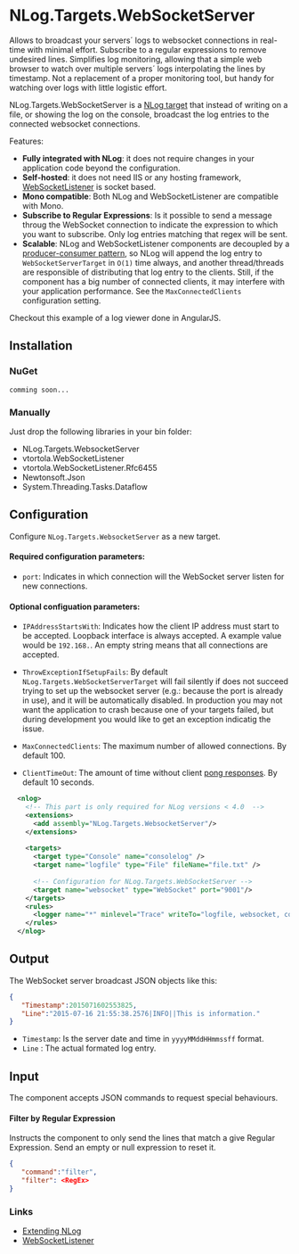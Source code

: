# NLog.Targets.WebSocketServer

Allows to broadcast your servers´ logs to websocket connections in real-time with minimal effort. Subscribe to a regular expressions to remove undesired lines. Simplifies log monitoring, allowing that a simple web browser to watch over multiple servers´ logs interpolating the lines by timestamp. Not a replacement of a proper monitoring tool, but handy for watching over logs with little logistic effort.

NLog.Targets.WebSocketServer is a [NLog target](https://github.com/nlog/nlog/wiki/Targets) that instead of writing on a file, or showing the log on the console, broadcast the log entries to the connected websocket connections.

Features:
 * **Fully integrated with NLog**: it does not require changes in your application code beyond the configuration.
 * **Self-hosted**: it does not need IIS or any hosting framework, [WebSocketListener](http://vtortola.github.io/WebSocketListener/) is socket based.
 * **Mono compatible**: Both NLog and WebSocketListener are compatible with Mono.
 * **Subscribe to Regular Expressions**: Is it possible to send a message throug the WebSocket connection to indicate the expression to which you want to subscribe. Only log entries matching that regex will be sent.
 * **Scalable**: NLog and WebSocketListener components are decoupled by a [producer-consumer pattern](http://www.ni.com/white-paper/3023/en/), so NLog will append the log entry to `WebSocketServerTarget` in `O(1)` time always, and another thread/threads are responsible of distributing that log entry to the clients. Still, if the component has a big number of connected clients, it may interfere with your application performance. See the `MaxConnectedClients` configuration setting.
 
Checkout this example of a log viewer done in AngularJS. 

## Installation

### NuGet
```
comming soon...
```

### Manually
Just drop the following libraries in your bin folder:
 * NLog.Targets.WebsocketServer
 * vtortola.WebSocketListener
 * vtortola.WebSocketListener.Rfc6455
 * Newtonsoft.Json
 * System.Threading.Tasks.Dataflow

## Configuration
Configure `NLog.Targets.WebsocketServer` as a new target.
#### Required configuration parameters:
 * `port`: Indicates in which connection will the WebSocket server listen for new connections.

#### Optional configuation parameters:
 * `IPAddressStartsWith`: Indicates how the client IP address must start to be accepted. Loopback interface is always accepted. A example value would be `192.168.`. An empty string means that all connections are accepted.
 * `ThrowExceptionIfSetupFails`: By default `NLog.Targets.WebSocketServerTarget` will fail silently if does not succeed trying to set up the websocket server (e.g.: because the port is already in use), and it will be automatically disabled. In production you may not want the application to crash because one of your targets failed, but during development you would like to get an exception indicatig the issue. 
 
 * `MaxConnectedClients`: The maximum number of allowed connections. By default 100.
 * `ClientTimeOut`: The amount of time without client [pong responses](https://tools.ietf.org/html/rfc6455#section-5.5.2). By default 10 seconds.

```xml
  <nlog>
    <!-- This part is only required for NLog versions < 4.0  -->
    <extensions>
      <add assembly="NLog.Targets.WebsocketServer"/>
    </extensions>
    
    <targets>
      <target type="Console" name="consolelog" />
      <target name="logfile" type="File" fileName="file.txt" />
      
      <!-- Configuration for NLog.Targets.WebSocketServer -->
      <target name="websocket" type="WebSocket" port="9001"/>
    </targets>
    <rules>
      <logger name="*" minlevel="Trace" writeTo="logfile, websocket, consolelog" />
    </rules>
  </nlog>
```

## Output
The WebSocket server broadcast JSON objects like this:
```json
{
   "Timestamp":2015071602553825,
   "Line":"2015-07-16 21:55:38.2576|INFO||This is information."
}
```
 * `Timestamp`: Is the server date and time in `yyyyMMddHHmmssff` format.
 * `Line` : The actual formated log entry.

## Input
The component accepts JSON commands to request special behaviours.

#### Filter by Regular Expression
Instructs the component to only send the lines that match a give Regular Expression. Send an empty or null expression to reset it.
```json
{
   "command":"filter",
   "filter": <RegEx>
}
```





### Links
 * [Extending NLog](//github.com/nlog/nlog/wiki/Extending%20NLog)
 * [WebSocketListener](//vtortola.github.io/WebSocketListener/)

